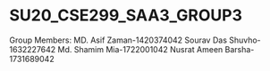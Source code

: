 # SU20_CSE299_SAA3_GROUP3

Group Members:
MD. Asif Zaman-1420374042
Sourav Das Shuvho-1632227642
Md. Shamim Mia-1722001042
Nusrat Ameen Barsha-1731689042



